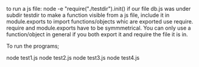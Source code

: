 to run a js file: node -e "require("./testdir").init() if our file db.js was under subdir testdir
to make a function visible from a js file, include it in module.exports
to import functions/objects whic are exported use require. require and module.exports
have to be symmmetrical. You can only use a function/object in general if you both 
export it and require the file it is in.



To run the programs;

node test1.js
node test2.js
node test3.js
node test4.js

